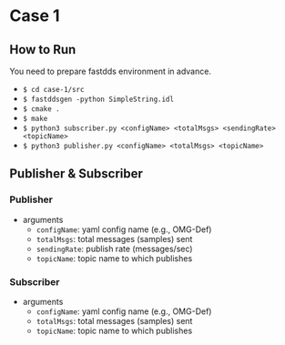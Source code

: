# Case 1
## How to Run
You need to prepare fastdds environment in advance.
- `$ cd case-1/src`
- `$ fastddsgen -python SimpleString.idl`
- `$ cmake .`
- `$ make`
- `$ python3 subscriber.py <configName> <totalMsgs> <sendingRate> <topicName>`
- `$ python3 publisher.py <configName> <totalMsgs> <topicName>`

## Publisher & Subscriber
### Publisher
- arguments
  - `configName`: yaml config name (e.g., OMG-Def)
  - `totalMsgs`: total messages (samples) sent
  - `sendingRate`: publish rate (messages/sec)
  - `topicName`: topic name to which publishes
### Subscriber
- arguments
  - `configName`: yaml config name (e.g., OMG-Def)
  - `totalMsgs`: total messages (samples) sent
  - `topicName`: topic name to which publishes
